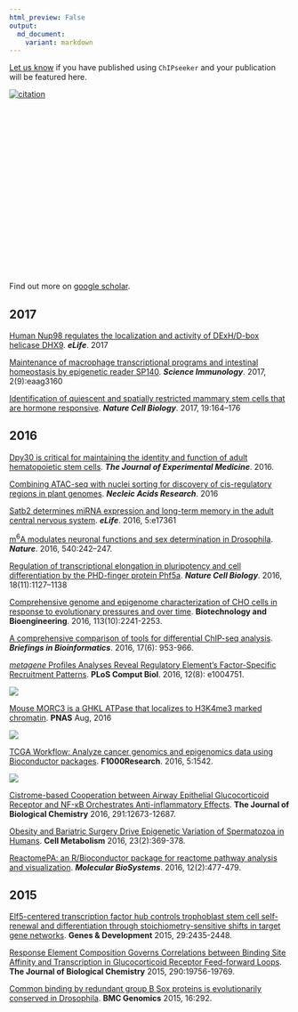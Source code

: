```yaml
---
html_preview: False
output:
  md_document:
    variant: markdown
---
```


<!-- AddToAny BEGIN -->
<div class="a2a_kit a2a_kit_size_32 a2a_default_style">

<a class="a2a_dd" href="//www.addtoany.com/share"></a>
<a class="a2a_button_facebook"></a> <a class="a2a_button_twitter"></a>
<a class="a2a_button_google_plus"></a>
<a class="a2a_button_pinterest"></a> <a class="a2a_button_reddit"></a>
<a class="a2a_button_sina_weibo"></a> <a class="a2a_button_wechat"></a>
<a class="a2a_button_douban"></a>

</div>

<script async src="//static.addtoany.com/menu/page.js"></script>
<!-- AddToAny END -->
<link rel="stylesheet" href="https://guangchuangyu.github.io/css/academicons.min.css">
<link rel="stylesheet" href="https://guangchuangyu.github.io/css/font-awesome.min.css">

[Let us know](https://github.com/GuangchuangYu/featured_img) if you have
published using `ChIPseeker` and your publication will be featured here.

[![citation](https://img.shields.io/badge/cited%20by-42-blue.svg?style=flat)](https://scholar.google.com.hk/scholar?oi=bibs&hl=en&cites=12053363057899219488)

<link rel='stylesheet' href=https://guangchuangyu.github.io/resume/css/morris.css>
<script src='https://guangchuangyu.github.io/resume/css/jquery.min.js' type='text/javascript'></script>
<script src='https://guangchuangyu.github.io/resume/css/raphael-min.js' type='text/javascript'></script>
<script src='https://guangchuangyu.github.io/resume/css/morris-0.4.2.min.js' type='text/javascript'></script>
<style>
  .rChart {
    display: block;
    margin-left: auto; 
    margin-right: auto;
    width: 800px;
    height: 300px;
  }  
  </style>
<div id="chart4c5771a2197" class="rChart morris">

</div>

<script type='text/javascript'>
    var chartParams = {
 "element": "chart4c5771a2197",
"width":            800,
"height":            400,
"xkey": "year",
"ykeys": [
 "cites" 
],
"data": [
 {
 "year": 2015,
"cites":              5,
"pubid": "9pM33mqn1YgC" 
},
{
 "year": 2016,
"cites":             28,
"pubid": "9pM33mqn1YgC" 
},
{
 "year": 2017,
"cites":              9,
"pubid": "9pM33mqn1YgC" 
} 
],
"id": "chart4c5771a2197",
"labels": "cites" 
},
      chartType = "Bar"
    new Morris[chartType](chartParams)
</script>
Find out more on [<i class="ai ai-google-scholar"></i> google
scholar](https://scholar.google.com.hk/scholar?oi=bibs&hl=en&cites=12053363057899219488).

<i class="fa fa-calendar"></i> 2017
-----------------------------------

[Human Nup98 regulates the localization and activity of DExH/D-box
helicase DHX9](https://elifesciences.org/content/6/e18825). ***eLife***.
2017

[Maintenance of macrophage transcriptional programs and intestinal
homeostasis by epigenetic reader
SP140](http://immunology.sciencemag.org/content/2/9/eaag3160).
***Science Immunology***. 2017, 2(9):eaag3160

[Identification of quiescent and spatially restricted mammary stem cells
that are hormone
responsive](http://www.nature.com/ncb/journal/vaop/ncurrent/full/ncb3471.html).
***Nature Cell Biology***. 2017, 19:164–176

<i class="fa fa-calendar"></i> 2016
-----------------------------------

[Dpy30 is critical for maintaining the identity and function of adult
hematopoietic stem
cells](http://jem.rupress.org/content/early/2016/09/14/jem.20160185.full).
***The Journal of Experimental Medicine***. 2016.

[Combining ATAC-seq with nuclei sorting for discovery of cis-regulatory
regions in plant genomes](http://dx.doi.org/10.1093/nar/gkw1179).
***Necleic Acids Research***. 2016

[Satb2 determines miRNA expression and long-term memory in the adult
central nervous system](https://elifesciences.org/content/5/e17361).
***eLife***. 2016, 5:e17361

[m<sup>6</sup>A modulates neuronal functions and sex determination in
Drosophila](http://www.nature.com/nature/journal/vaop/ncurrent/full/nature20568.html).
***Nature***. 2016, 540:242–247.

[Regulation of transcriptional elongation in pluripotency and cell
differentiation by the PHD-finger protein
Phf5a](http://www.nature.com/ncb/journal/vaop/ncurrent/full/ncb3424.html).
***Nature Cell Biology***. 2016, 18(11):1127–1138

[Comprehensive genome and epigenome characterization of CHO cells in
response to evolutionary pressures and over
time](http://dx.doi.org/10.1002/bit.25990). **Biotechnology and
Bioengineering**. 2016, 113(10):2241-2253.

[A comprehensive comparison of tools for differential ChIP-seq
analysis](http://dx.doi.org/10.1093/bib/bbv110). ***Briefings in
Bioinformatics***. 2016, 17(6): 953-966.

[*metagene* Profiles Analyses Reveal Regulatory Element’s
Factor-Specific Recruitment
Patterns](http://journals.plos.org/ploscompbiol/article?id=10.1371/journal.pcbi.1004751).
**PLoS Comput Biol**. 2016, 12(8): e1004751.

![](https://guangchuangyu.github.io/featured_img/ChIPseeker/journal.pcbi.1004751.g003.PNG)

[Mouse MORC3 is a GHKL ATPase that localizes to H3K4me3 marked
chromatin](http://dx.doi.org/10.1073/pnas.1609709113). **PNAS** Aug,
2016

![](https://guangchuangyu.github.io/featured_img/ChIPseeker/F9.large.jpg)

[TCGA Workflow: Analyze cancer genomics and epigenomics data using
Bioconductor packages](http://f1000research.com/articles/5-1542/v1).
**F1000Research**. 2016, 5:1542.

![](https://guangchuangyu.github.io/featured_img/ChIPseeker/heatmap2016.gif)

[Cistrome-based Cooperation between Airway Epithelial Glucocorticoid
Receptor and NF-κB Orchestrates Anti-inflammatory
Effects](http://dx.doi.org/10.1074/jbc.M116.721217). **The Journal of
Biological Chemistry** 2016, 291:12673-12687.

[Obesity and Bariatric Surgery Drive Epigenetic Variation of Spermatozoa
in Humans](http://dx.doi.org/10.1016/j.cmet.2015.11.004). **Cell
Metabolism** 2016, 23(2):369-378.

[ReactomePA: an R/Bioconductor package for reactome pathway analysis and
visualization](http://dx.doi.org/10.1039/C5MB00663E). ***Molecular
BioSystems***. 2016, 12(2):477-479.

<i class="fa fa-calendar"></i> 2015
-----------------------------------

[Elf5-centered transcription factor hub controls trophoblast stem cell
self-renewal and differentiation through stoichiometry-sensitive shifts
in target gene networks](http://dx.doi.org/10.1101/gad.268821.115).
**Genes & Development** 2015, 29:2435-2448.

[Response Element Composition Governs Correlations between Binding Site
Affinity and Transcription in Glucocorticoid Receptor Feed-forward
Loops](http://dx.doi.org/10.1074/jbc.M115.668558). **The Journal of
Biological Chemistry** 2015, 290:19756-19769.

[Common binding by redundant group B Sox proteins is evolutionarily
conserved in Drosophila](http://dx.doi.org/10.1186/s12864-015-1495-3).
**BMC Genomics** 2015, 16:292.
